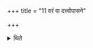 +++
title = "11 वरं वा दत्त्वोपासने"

+++

<details><summary>थिते</summary>

वरं वा दत्त्वोपासने ११
</details>
